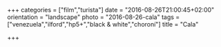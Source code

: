+++
categories = ["film","turista"]
date = "2016-08-26T21:00:45+02:00"
orientation = "landscape"
photo = "2016-08-26-cala"
tags = ["venezuela","ilford","hp5+","black & white","choroní"]
title = "Cala"

+++
